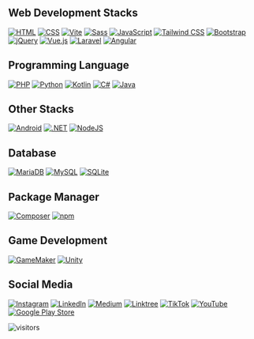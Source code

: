 ## Web Development Stacks
[![HTML](https://img.shields.io/badge/HTML-%23E34F26.svg?logo=html5&logoColor=white)](#)
[![CSS](https://img.shields.io/badge/CSS-1572B6?logo=css3&logoColor=fff)](#)
[![Vite](https://img.shields.io/badge/Vite-646CFF?logo=vite&logoColor=fff)](#)
[![Sass](https://img.shields.io/badge/Sass-C69?logo=sass&logoColor=fff)](#)
[![JavaScript](https://img.shields.io/badge/JavaScript-F7DF1E?logo=javascript&logoColor=000)](#)
[![Tailwind CSS](https://img.shields.io/badge/Tailwind%20CSS-%2338B2AC.svg?logo=tailwind-css&logoColor=white)](#)
[![Bootstrap](https://img.shields.io/badge/Bootstrap-7952B3?logo=bootstrap&logoColor=fff)](#)
[![jQuery](https://img.shields.io/badge/jQuery-0769AD?logo=jquery&logoColor=fff)](#)
[![Vue.js](https://img.shields.io/badge/Vue.js-4FC08D?logo=vuedotjs&logoColor=fff)](#)
[![Laravel](https://img.shields.io/badge/Laravel-%23FF2D20.svg?logo=laravel&logoColor=white)](#)
[![Angular](https://img.shields.io/badge/Angular-%23DD0031.svg?logo=angular&logoColor=white)](#)

## Programming Language
[![PHP](https://img.shields.io/badge/php-%23777BB4.svg?&logo=php&logoColor=white)](#)
[![Python](https://img.shields.io/badge/Python-3776AB?logo=python&logoColor=fff)](#)
[![Kotlin](https://img.shields.io/badge/Kotlin-%237F52FF.svg?logo=kotlin&logoColor=white)](#)
[![C#](https://custom-icon-badges.demolab.com/badge/C%23-%23239120.svg?logo=cshrp&logoColor=white)](#)
[![Java](https://img.shields.io/badge/Java-%23ED8B00.svg?logo=openjdk&logoColor=white)](#)

## Other Stacks
[![Android](https://img.shields.io/badge/Android-3DDC84?logo=android&logoColor=white)](#)
[![.NET](https://img.shields.io/badge/.NET-512BD4?logo=dotnet&logoColor=fff)](#)
[![NodeJS](https://img.shields.io/badge/Node.js-6DA55F?logo=node.js&logoColor=white)](#)

## Database
[![MariaDB](https://img.shields.io/badge/MariaDB-003545?logo=mariadb&logoColor=white)](#)
[![MySQL](https://img.shields.io/badge/MySQL-4479A1?logo=mysql&logoColor=fff)](#)
[![SQLite](https://img.shields.io/badge/SQLite-%2307405e.svg?logo=sqlite&logoColor=white)](#)

## Package Manager
[![Composer](https://img.shields.io/badge/Composer-885630?logo=composer&logoColor=fff)](#)
[![npm](https://img.shields.io/badge/npm-CB3837?logo=npm&logoColor=fff)](#)

## Game Development
[![GameMaker](https://img.shields.io/badge/GameMaker-000?logo=gamemaker&logoColor=fff)](#)
[![Unity](https://img.shields.io/badge/Unity-%23000000.svg?logo=unity&logoColor=white)](#)

## Social Media
[![Instagram](https://img.shields.io/badge/Instagram-%23E4405F.svg?logo=Instagram&logoColor=white)](https://www.instagram.com/daniel.yuliuss/)
[![LinkedIn](https://custom-icon-badges.demolab.com/badge/LinkedIn-0A66C2?logo=linkedin-white&logoColor=fff)](https://www.linkedin.com/in/daniel-yulius-s-4bb22417a/)
[![Medium](https://img.shields.io/badge/Medium-%23000000.svg?logo=medium&logoColor=white)](#)
[![Linktree](https://img.shields.io/badge/LinkTree-1de9b6?logo=linktree&logoColor=white)](#)
[![TikTok](https://img.shields.io/badge/TikTok-black?logo=tiktok&logoColor=white)](#)
[![YouTube](https://img.shields.io/badge/YouTube-%23FF0000.svg?logo=YouTube&logoColor=white)](#)
[![Google Play Store](https://img.shields.io/badge/Google_Play-414141?logo=google-play&logoColor=white)](#)

![visitors](https://vbr.nathanchung.dev/badge?page_id=danielyuliuss.danielyuliuss&color=00cf00)

